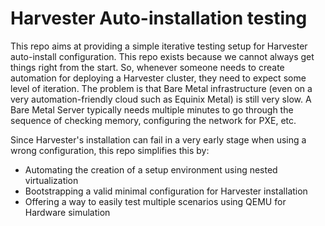 # Harvester Auto-installation testing
This repo aims at providing a simple iterative testing setup for Harvester auto-install configuration.
This repo exists because we cannot always get things right from the start. So, whenever someone needs to create automation for deploying a Harvester cluster, they need to expect some level of iteration. The problem is that Bare Metal infrastructure (even on a very automation-friendly cloud such as Equinix Metal) is still very slow. A Bare Metal Server typically needs multiple minutes to go through the sequence of checking memory, configuring the network for PXE, etc.

Since Harvester's installation can fail in a very early stage when using a wrong configuration, this repo simplifies this by:
- Automating the creation of a setup environment using nested virtualization
- Bootstrapping a valid minimal configuration for Harvester installation
- Offering a way to easily test multiple scenarios using QEMU for Hardware simulation
